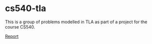 # cs540-tla
This is a group of problems modelled in TLA as part of a project for the course CS540.

[Report](https://docs.google.com/document/d/1033N5igyqIYYwpkCz-wRhVPMXB4QQVSibjBh86kOzQ4/edit#)
